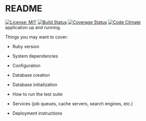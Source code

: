 # README

[![License: MIT](https://img.shields.io/badge/License-MIT-yellow.svg)](https://opensource.org/licenses/MIT)
[![Build Status](https://travis-ci.org/enowmbi/Rails-Blog.svg?branch=master)](https://travis-ci.org/enowmbi/Rails-Blog)
[![Coverage Status](https://coveralls.io/repos/github/enowmbi/Rails-Blog/badge.svg?branch=master)](https://coveralls.io/github/enowmbi/Rails-Blog?branch=master)
[![Code Climate](https://codeclimate.com/github/codeclimate/codeclimate/badges/gpa.svg)](https://codeclimate.com/github/enowmbi/Rails-Blog)
application up and running.

Things you may want to cover:

* Ruby version

* System dependencies

* Configuration

* Database creation

* Database initialization

* How to run the test suite

* Services (job queues, cache servers, search engines, etc.)

* Deployment instructions
